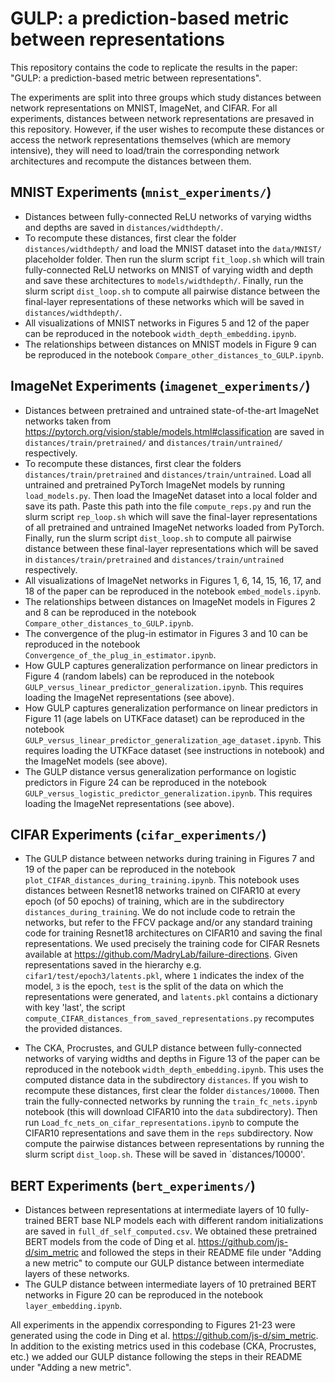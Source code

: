 # GULP: a prediction-based metric between representations
This repository contains the code to replicate the results in the paper: "GULP: a prediction-based metric between representations".

The experiments are split into three groups which study distances between network representations on MNIST, ImageNet, and CIFAR. For all experiments, distances between network representations are presaved in this repository. However, if the user wishes to recompute these distances or access the network representations themselves (which are memory intensive), they will need to load/train the corresponding network architectures and recompute the distances between them. 

## MNIST Experiments (`mnist_experiments/`)
* Distances between fully-connected ReLU networks of varying widths and depths are saved in `distances/widthdepth/`.
* To recompute these distances, first clear the folder `distances/widthdepth/` and load the MNIST dataset into the `data/MNIST/` placeholder folder. Then run the slurm script `fit_loop.sh` which will train fully-connected ReLU networks on MNIST of varying width and depth and save these architectures to `models/widthdepth/`. Finally, run the slurm script `dist_loop.sh` to compute all pairwise distance between the final-layer representations of these networks which will be saved in `distances/widthdepth/`.
* All visualizations of MNIST networks in Figures 5 and 12 of the paper can be reproduced in the notebook `width_depth_embedding.ipynb`.
* The relationships between distances on MNIST models in Figure 9 can be reproduced in the notebook `Compare_other_distances_to_GULP.ipynb`.

## ImageNet Experiments (`imagenet_experiments/`)
* Distances between pretrained and untrained state-of-the-art ImageNet networks taken from https://pytorch.org/vision/stable/models.html#classification are saved in `distances/train/pretrained/` and `distances/train/untrained/` respectively.
* To recompute these distances, first clear the folders `distances/train/pretrained` and `distances/train/untrained`. Load all untrained and pretrained PyTorch ImageNet models by running `load_models.py`. Then load the ImageNet dataset into a local folder and save its path. Paste this path into the file `compute_reps.py` and run the slurm script `rep_loop.sh` which will save the final-layer representations of all pretrained and untrained ImageNet networks loaded from PyTorch. Finally, run the slurm script `dist_loop.sh` to compute all pairwise distance between these final-layer representations which will be saved in `distances/train/pretrained` and `distances/train/untrained` respectively.
* All visualizations of ImageNet networks in Figures 1, 6, 14, 15, 16, 17, and 18 of the paper can be reproduced in the notebook `embed_models.ipynb`.
* The relationships between distances on ImageNet models in Figures 2 and 8 can be reproduced in the notebook `Compare_other_distances_to_GULP.ipynb`.
* The convergence of the plug-in estimator in Figures 3 and 10 can be reproduced in the notebook `Convergence_of_the_plug_in_estimator.ipynb`.
* How GULP captures generalization performance on linear predictors in Figure 4 (random labels) can be reproduced in the notebook `GULP_versus_linear_predictor_generalization.ipynb`. This requires loading the ImageNet representations (see above).
* How GULP captures generalization performance on linear predictors in Figure 11 (age labels on UTKFace dataset) can be reproduced in the notebook `GULP_versus_linear_predictor_generalization_age_dataset.ipynb`. This requires loading the UTKFace dataset (see instructions in notebook) and the ImageNet models (see above).
* The GULP distance versus generalization performance on logistic predictors in Figure 24 can be reproduced in the notebook `GULP_versus_logistic_predictor_generalization.ipynb`. This requires loading the ImageNet representations (see above).

## CIFAR Experiments (`cifar_experiments/`)
* The GULP distance between networks during training in Figures 7 and 19 of the paper can be reproduced in the notebook `plot_CIFAR_distances_during_training.ipynb`. This notebook uses distances between Resnet18 networks trained on CIFAR10 at every epoch (of 50 epochs) of training, which are in the subdirectory `distances_during_training`. We do not include code to retrain the networks, but refer to the FFCV package and/or any standard training code for training Resnet18 architectures on CIFAR10 and saving the final representations. We used precisely the training code for CIFAR Resnets available at https://github.com/MadryLab/failure-directions. Given representations saved in the hierarchy e.g. `cifar1/test/epoch3/latents.pkl`, where `1` indicates the index of the model, `3` is the epoch, `test` is the split of the data on which the representations were generated, and `latents.pkl` contains a dictionary with key 'last', the script `compute_CIFAR_distances_from_saved_representations.py` recomputes the provided distances.

* The CKA, Procrustes, and GULP distance between fully-connected networks of varying widths and depths in Figure 13 of the paper can be reproduced in the notebook `width_depth_embedding.ipynb`. This uses the computed distance data in the subdirectory `distances`. If you wish to recompute these distances, first clear the folder `distances/10000`. Then train the fully-connected networks by running the `train_fc_nets.ipynb` notebook (this will download CIFAR10 into the `data` subdirectory). Then run `Load_fc_nets_on_cifar_representations.ipynb` to compute the CIFAR10 representations and save them in the `reps` subdirectory.
Now compute the pairwise distances between representations by running the slurm script `dist_loop.sh`. These will be saved in `distances/10000'.

## BERT Experiments (`bert_experiments/`)
* Distances between representations at intermediate layers of 10 fully-trained BERT base NLP models each with different random initializations are saved in `full_df_self_computed.csv`. We obtained these pretrained BERT models from the code of Ding et al. https://github.com/js-d/sim_metric and followed the steps in their README file under "Adding a new metric" to compute our GULP distance between intermediate layers of these networks.
* The GULP distance between intermediate layers of 10 pretrained BERT networks in Figure 20 can be reproduced in the notebook `layer_embedding.ipynb`.

All experiments in the appendix corresponding to Figures 21-23 were generated using the code in Ding et al. https://github.com/js-d/sim_metric. In addition to the existing metrics used in this codebase (CKA, Procrustes, etc.) we added our GULP distance following the steps in their README under "Adding a new metric".
